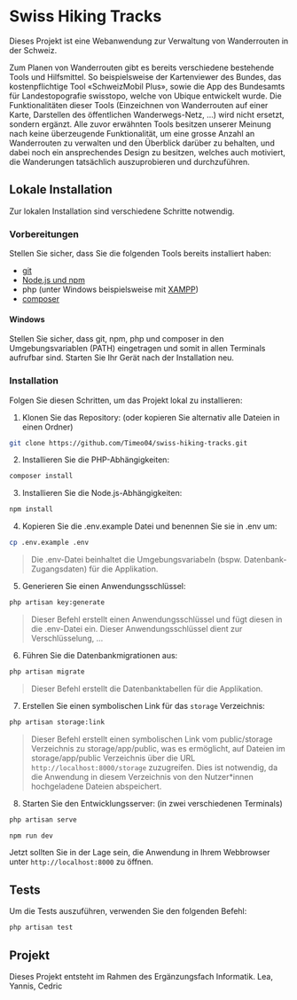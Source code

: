 # Swiss Hiking Tracks

Dieses Projekt ist eine Webanwendung zur Verwaltung von Wanderrouten in der Schweiz.

Zum Planen von Wanderrouten gibt es bereits verschiedene bestehende Tools und Hilfsmittel. So beispielsweise der Kartenviewer des Bundes, das kostenpflichtige Tool «SchweizMobil Plus», sowie die App des Bundesamts für Landestopografie swisstopo, welche von Ubique entwickelt wurde. Die Funktionalitäten dieser Tools (Einzeichnen von Wanderrouten auf einer Karte, Darstellen des öffentlichen Wanderwegs-Netz, …) wird nicht ersetzt, sondern ergänzt. Alle zuvor erwähnten Tools besitzen unserer Meinung nach keine überzeugende Funktionalität, um eine grosse Anzahl an Wanderrouten zu verwalten und den Überblick darüber zu behalten, und dabei noch ein ansprechendes Design zu besitzen, welches auch motiviert, die Wanderungen tatsächlich auszuprobieren und durchzuführen.

## Lokale Installation
Zur lokalen Installation sind verschiedene Schritte notwendig.

### Vorbereitungen
Stellen Sie sicher, dass Sie die folgenden Tools bereits installiert haben:
* [git](https://git-scm.com/book/en/v2/Getting-Started-Installing-Git)
* [Node.js und npm](https://docs.npmjs.com/downloading-and-installing-node-js-and-npm)
* php (unter Windows beispielsweise mit [XAMPP](https://www.apachefriends.org/de/index.html))
* [composer](https://getcomposer.org/download/)

#### Windows
Stellen Sie sicher, dass git, npm, php und composer in den Umgebungsvariablen (PATH) eingetragen und somit in allen Terminals aufrufbar sind.
Starten Sie Ihr Gerät nach der Installation neu.

### Installation
Folgen Sie diesen Schritten, um das Projekt lokal zu installieren:

1. Klonen Sie das Repository: (oder kopieren Sie alternativ alle Dateien in einen Ordner)
```bash
git clone https://github.com/Timeo04/swiss-hiking-tracks.git
```

2. Installieren Sie die PHP-Abhängigkeiten:
```bash
composer install
```

3. Installieren Sie die Node.js-Abhängigkeiten:
```bash
npm install
```

4. Kopieren Sie die .env.example Datei und benennen Sie sie in .env um:
```bash
cp .env.example .env
```
> Die .env-Datei beinhaltet die Umgebungsvariabeln (bspw. Datenbank-Zugangsdaten) für die Applikation.

5. Generieren Sie einen Anwendungsschlüssel:
```bash
php artisan key:generate
```
> Dieser Befehl erstellt einen Anwendungsschlüssel und fügt diesen in die .env-Datei ein. Dieser Anwendungsschlüssel dient zur Verschlüsselung, ...

6. Führen Sie die Datenbankmigrationen aus:
```bash
php artisan migrate
``` 
> Dieser Befehl erstellt die Datenbanktabellen für die Applikation.

7. Erstellen Sie einen symbolischen Link für das `storage` Verzeichnis:
```bash
php artisan storage:link
```
> Dieser Befehl erstellt einen symbolischen Link vom public/storage Verzeichnis zu storage/app/public, was es ermöglicht, auf Dateien im storage/app/public Verzeichnis über die URL `http://localhost:8000/storage` zuzugreifen. Dies ist notwendig, da die Anwendung in diesem Verzeichnis von den Nutzer*innen hochgeladene Dateien abspeichert.

8. Starten Sie den Entwicklungsserver: (in zwei verschiedenen Terminals)
```bash
php artisan serve
```
```bash
npm run dev
``` 
Jetzt sollten Sie in der Lage sein, die Anwendung in Ihrem Webbrowser unter ```http://localhost:8000``` zu öffnen.

## Tests
Um die Tests auszuführen, verwenden Sie den folgenden Befehl:
```bash
php artisan test
```

## Projekt
Dieses Projekt entsteht im Rahmen des Ergänzungsfach Informatik.
Lea, Yannis, Cedric
